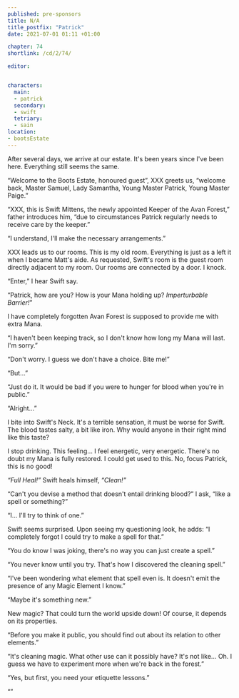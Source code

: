 ```yaml
---
published: pre-sponsors
title: N/A
title_postfix: "Patrick"
date: 2021-07-01 01:11 +01:00

chapter: 74
shortlink: /cd/2/74/

editor:


characters:
  main:
  - patrick
  secondary:
  - swift
  tetriary:
  - sain
location:
- bootsEstate
---
```

After several days, we arrive at our estate.
It's been years since I've been here.
Everything still seems the same.

“Welcome to the Boots Estate, honoured guest”, XXX greets us, “welcome back, Master Samuel, Lady Samantha, Young Master Patrick, Young Master Paige.”

“XXX, this is Swift Mittens, the newly appointed Keeper of the Avan Forest,” father introduces him, “due to circumstances Patrick regularly needs to receive care by the keeper.”

“I understand, I'll make the necessary arrangements.”

XXX leads us to our rooms.
This is my old room.
Everything is just as a left it when I became Matt's aide.
As requested, Swift's room is the guest room directly adjacent to my room.
Our rooms are connected by a door.
I knock.

“Enter,” I hear Swift say.

“Patrick, how are you?
How is your Mana holding up?
*Imperturbable Barrier!*”

I have completely forgotten Avan Forest is supposed to provide me with extra Mana.

“I haven't been keeping track, so I don't know how long my Mana will last.
I'm sorry.”

“Don't worry.
I guess we don't have a choice.
Bite me!”

“But…”

“Just do it.
It would be bad if you were to hunger for blood when you're in public.”

“Alright…”

I bite into Swift's Neck.
It's a terrible sensation, it must be worse for Swift.
The blood tastes salty, a bit like iron.
Why would anyone in their right mind like this taste?

I stop drinking.
This feeling… I feel energetic, very energetic.
There's no doubt my Mana is fully restored.
I could get used to this.
No, focus Patrick, this is no good!

*“Full Heal!”* Swift heals himself, *“Clean!”*

“Can't you devise a method that doesn't entail drinking blood?” I ask, “like a spell or something?”

“I… I'll try to think of one.”

Swift seems surprised. Upon seeing my questioning look, he adds: “I completely forgot I could try to make a spell for that.”

“You do know I was joking, there's no way you can just create a spell.”

“You never know until you try.
That's how I discovered the cleaning spell.”

“I've been wondering what element that spell even is.
It doesn't emit the presence of any Magic Element I know.”

“Maybe it's something new.”

New magic?
That could turn the world upside down!
Of course, it depends on its properties.

“Before you make it public, you should find out about its relation to other elements.”

“It's cleaning magic.
What other use can it possibly have?
It's not like… Oh.
I guess we have to experiment more when we're back in the forest.”

“Yes, but first, you need your etiquette lessons.”

“”
